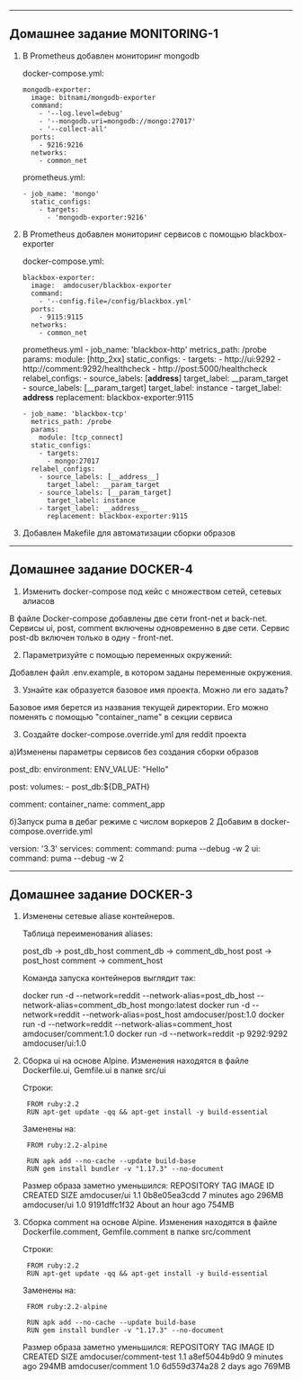 ------------------------------------------------------------------------------------------
Домашнее задание MONITORING-1
------------------------------------------------------------------------------------------
1. В Prometheus добавлен мониторинг mongodb

   docker-compose.yml:

       mongodb-exporter:
         image: bitnami/mongodb-exporter
         command:
           - '--log.level=debug'
           - '--mongodb.uri=mongodb://mongo:27017'
           - '--collect-all'
         ports:
           - 9216:9216
         networks:
           - common_net

   prometheus.yml:

       - job_name: 'mongo'
         static_configs:
           - targets:
             - 'mongodb-exporter:9216'

2. В Prometheus добавлен мониторинг сервисов с помощью blackbox-exporter

   docker-compose.yml:

       blackbox-exporter:
         image:  amdocuser/blackbox-exporter
         command:
           - '--config.file=/config/blackbox.yml'
         ports:
           - 9115:9115
         networks:
           - common_net

   prometheus.yml
       - job_name: 'blackbox-http'
         metrics_path: /probe
         params:
           module: [http_2xx]
         static_configs:
           - targets:
             - http://ui:9292
             - http://comment:9292/healthcheck
             - http://post:5000/healthcheck
         relabel_configs:
           - source_labels: [__address__]
             target_label: __param_target
           - source_labels: [__param_target]
             target_label: instance
           - target_label: __address__
             replacement: blackbox-exporter:9115

       - job_name: 'blackbox-tcp'
         metrics_path: /probe
         params:
           module: [tcp_connect]
         static_configs:
           - targets:
             - mongo:27017
         relabel_configs:
           - source_labels: [__address__]
             target_label: __param_target
           - source_labels: [__param_target]
             target_label: instance
           - target_label: __address__
             replacement: blackbox-exporter:9115

3. Добавлен Makefile для автоматизации сборки образов


------------------------------------------------------------------------------------------
Домашнее задание DOCKER-4
------------------------------------------------------------------------------------------

1. Изменить docker-compose под кейс с множеством сетей, сетевых алиасов

В файле Docker-compose добавлены две сети front-net и back-net. Сервисы ui, post, comment включены
одновременно в две сети. Сервис post-db включен только в одну - front-net.

2. Параметризуйте с помощью переменных окружений:

Добавлен файл .env.example, в котором заданы переменные окружения.

3. Узнайте как образуется базовое имя проекта. Можно ли его задать?

Базовое имя берется из названия текущей директории. Его можно поменять с помощью "container_name" в секции сервиса


3. Создайте docker-compose.override.yml для reddit проекта

a)Изменены параметры сервисов без создания сборки образов

  post_db:
    environment:
      ENV_VALUE: "Hello"

  post:
    volumes:
      - post_db:${DB_PATH}

  comment:
    container_name: comment_app

б)Запуск puma в дебаг режиме с числом воркеров 2
  Добавим в docker-compose.override.yml

  version: '3.3'
  services:
    comment:
      command: puma --debug -w 2
    ui:
      command: puma --debug -w 2


------------------------------------------------------------------------------------------
Домашнее задание DOCKER-3
------------------------------------------------------------------------------------------

1. Изменены сетевые aliase контейнеров.

    Таблица переименования aliases:

    post_db -> post_db_host
    comment_db -> comment_db_host
    post -> post_host
    comment -> comment_host

    Команда запуска контейнеров выглядит так:

    docker run -d --network=reddit --network-alias=post_db_host --network-alias=comment_db_host mongo:latest
    docker run -d --network=reddit --network-alias=post_host amdocuser/post:1.0
    docker run -d --network=reddit --network-alias=comment_host amdocuser/comment:1.0
    docker run -d --network=reddit -p 9292:9292 amdocuser/ui:1.0

2. Сборка ui на основе Alpine.
   Изменения находятся в файле Dockerfile.ui, Gemfile.ui в папке src/ui

    Строки:

        FROM ruby:2.2
        RUN apt-get update -qq && apt-get install -y build-essential

    Заменены на:

        FROM ruby:2.2-alpine

        RUN apk add --no-cache --update build-base
        RUN gem install bundler -v "1.17.3" --no-document

    Размер образа заметно уменьшился:
        REPOSITORY          TAG            IMAGE ID       CREATED             SIZE
        amdocuser/ui        1.1            0b8e05ea3cdd   7 minutes ago       296MB
        amdocuser/ui        1.0            9191dffc1f32   About an hour ago   754MB

3. Сборка comment на основе Alpine.
   Изменения находятся в файле Dockerfile.comment, Gemfile.comment в папке src/comment

    Строки:

        FROM ruby:2.2
        RUN apt-get update -qq && apt-get install -y build-essential

    Заменены на:

        FROM ruby:2.2-alpine

        RUN apk add --no-cache --update build-base
        RUN gem install bundler -v "1.17.3" --no-document

    Размер образа заметно уменьшился:
        REPOSITORY               TAG            IMAGE ID       CREATED          SIZE
        amdocuser/comment-test   1.1            a8ef5044b9d0   9 minutes ago    294MB
        amdocuser/comment        1.0            6d559d374a28   2 days ago       769MB
